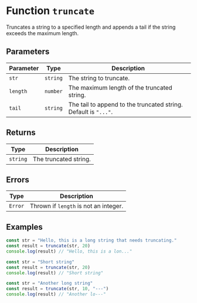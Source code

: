 # Function `truncate`

Truncates a string to a specified length and appends a tail if the string exceeds the maximum length.

## Parameters

| Parameter | Type     | Description                                                     |
| --------- | -------- | --------------------------------------------------------------- |
| `str`     | `string` | The string to truncate.                                         |
| `length`  | `number` | The maximum length of the truncated string.                     |
| `tail`    | `string` | The tail to append to the truncated string. Default is `"..."`. |

## Returns

| Type     | Description           |
| -------- | --------------------- |
| `string` | The truncated string. |

## Errors

| Type    | Description                           |
| ------- | ------------------------------------- |
| `Error` | Thrown if `length` is not an integer. |

## Examples

```typescript
const str = "Hello, this is a long string that needs truncating."
const result = truncate(str, 20)
console.log(result) // "Hello, this is a lon..."
```

```typescript
const str = "Short string"
const result = truncate(str, 20)
console.log(result) // "Short string"
```

```typescript
const str = "Another long string"
const result = truncate(str, 10, "---")
console.log(result) // "Another lo---"
```
